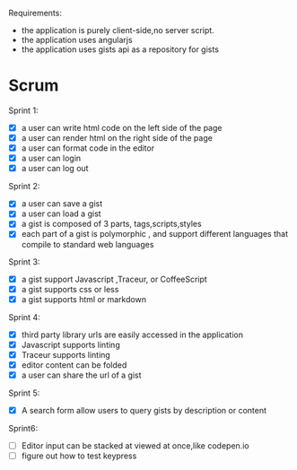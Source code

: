 Requirements:
- the application is purely client-side,no server script.
- the application uses angularjs
- the application uses gists api as a repository for gists

Scrum
=====

Sprint 1:

- [X] a user can write html code on the left side of the page
- [X] a user can render html on the right side of the page
- [X] a user can format code in the editor
- [X] a user can login
- [X] a user can log out

Sprint 2:

- [X] a user can save a gist
- [X] a user can load a gist
- [X] a gist is composed of 3 parts, tags,scripts,styles
- [X] each part of a gist is polymorphic , 
     and support different languages that compile to standard web languages

Sprint 3:

- [X] a gist support Javascript ,Traceur, or CoffeeScript
- [X] a gist supports css or less
- [X] a gist supports html or markdown

Sprint 4:

- [X] third party library urls are easily accessed in the application
- [X] Javascript supports linting
- [X] Traceur supports linting
- [X] editor content can be folded
- [X] a user can share the url of a gist

Sprint 5:

- [X] A search form allow users to query gists by description or content

Sprint6:

- [ ] Editor input can be stacked at viewed at once,like codepen.io
- [ ] figure out how to test keypress
